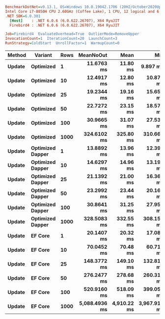 ``` ini

BenchmarkDotNet=v0.13.1, OS=Windows 10.0.19042.1706 (20H2/October2020Update)
Intel Core i7-8850H CPU 2.60GHz (Coffee Lake), 1 CPU, 12 logical and 6 physical cores
.NET SDK=6.0.301
  [Host]    : .NET 6.0.6 (6.0.622.26707), X64 RyuJIT
  Firebird4 : .NET 6.0.6 (6.0.622.26707), X64 RyuJIT

Job=Firebird4  EvaluateOverhead=True  OutlierMode=RemoveUpper  
InvocationCount=1  IterationCount=20  LaunchCount=3  
RunStrategy=ColdStart  UnrollFactor=1  WarmupCount=0  

```
|      Method |         Variant | Rows |     MeanNoOut |        Mean |          Min |          Q1 |      Median |          Q3 |         Max |
|------------ |---------------- |----- |--------------:|------------:|-------------:|------------:|------------:|------------:|------------:|
| **Update** |       **Optimized** |    **1** |    **11.6763 ms** |    **11.80 ms** |     **9.897 ms** |    **10.87 ms** |    **11.54 ms** |    **12.68 ms** |    **14.41 ms** |
| **Update** |       **Optimized** |   **10** |    **12.4917 ms** |    **12.80 ms** |    **10.871 ms** |    **11.75 ms** |    **12.54 ms** |    **13.46 ms** |    **19.30 ms** |
| **Update** |       **Optimized** |   **25** |    **19.2344 ms** |    **19.16 ms** |    **15.650 ms** |    **18.20 ms** |    **19.24 ms** |    **20.26 ms** |    **24.73 ms** |
| **Update** |       **Optimized** |   **50** |    **22.7272 ms** |    **23.15 ms** |    **18.573 ms** |    **21.27 ms** |    **22.72 ms** |    **23.98 ms** |    **34.29 ms** |
| **Update** |       **Optimized** |  **100** |    **30.9665 ms** |    **31.07 ms** |    **27.535 ms** |    **30.33 ms** |    **30.92 ms** |    **32.06 ms** |    **33.99 ms** |
| **Update** |       **Optimized** | **1000** |   **324.6102 ms** |   **325.80 ms** |   **310.666 ms** |   **319.61 ms** |   **324.11 ms** |   **330.47 ms** |   **354.80 ms** |
| **Update** | **Optimized Dapper** |    **1** |    **13.8892 ms** |    **13.96 ms** |    **12.397 ms** |    **13.39 ms** |    **13.88 ms** |    **14.52 ms** |    **16.03 ms** |
| **Update** | **Optimized Dapper** |   **10** |    **14.6297 ms** |    **14.96 ms** |    **13.192 ms** |    **14.15 ms** |    **14.57 ms** |    **15.33 ms** |    **19.42 ms** |
| **Update** | **Optimized Dapper** |   **25** |    **21.1392 ms** |    **21.00 ms** |    **16.369 ms** |    **20.05 ms** |    **21.24 ms** |    **22.18 ms** |    **25.79 ms** |
| **Update** | **Optimized Dapper** |   **50** |    **23.2992 ms** |    **23.44 ms** |    **20.163 ms** |    **22.43 ms** |    **23.25 ms** |    **24.43 ms** |    **27.76 ms** |
| **Update** | **Optimized Dapper** |  **100** |    **30.8641 ms** |    **31.25 ms** |    **27.956 ms** |    **30.13 ms** |    **30.90 ms** |    **31.44 ms** |    **39.52 ms** |
| **Update** | **Optimized Dapper** | **1000** |   **328.5083 ms** |   **332.55 ms** |   **308.151 ms** |   **322.84 ms** |   **327.72 ms** |   **338.50 ms** |   **376.72 ms** |
| **Update** |          **EF Core** |    **1** |    **20.1407 ms** |    **20.32 ms** |    **17.086 ms** |    **19.01 ms** |    **20.19 ms** |    **22.00 ms** |    **23.45 ms** |
| **Update** |          **EF Core** |   **10** |    **70.0452 ms** |    **70.48 ms** |    **60.718 ms** |    **64.96 ms** |    **71.19 ms** |    **74.54 ms** |    **87.84 ms** |
| **Update** |          **EF Core** |   **25** |   **148.3772 ms** |   **149.10 ms** |   **132.818 ms** |   **142.34 ms** |   **147.97 ms** |   **155.48 ms** |   **171.18 ms** |
| **Update** |          **EF Core** |   **50** |   **276.2477 ms** |   **278.68 ms** |   **260.316 ms** |   **268.29 ms** |   **276.26 ms** |   **286.48 ms** |   **312.19 ms** |
| **Update** |          **EF Core** |  **100** |   **520.9160 ms** |   **518.09 ms** |   **399.055 ms** |   **511.78 ms** |   **518.69 ms** |   **534.13 ms** |   **564.24 ms** |
| **Update** |          **EF Core** | **1000** | **5,088.4936 ms** | **4,910.22 ms** | **3,967.910 ms** | **4,170.07 ms** | **5,187.97 ms** | **5,335.71 ms** | **5,475.55 ms** |
